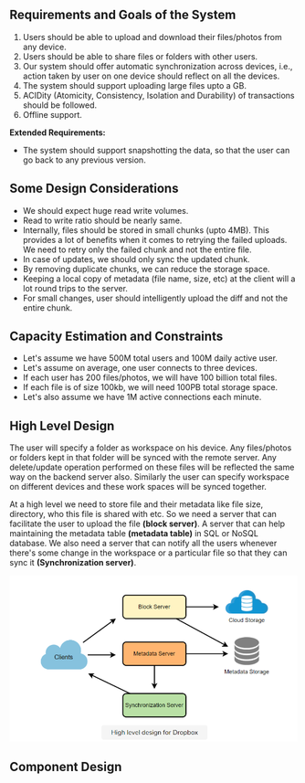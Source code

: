 ## Requirements and Goals of the System

1. Users should be able to upload and download their files/photos from any device.
2. Users should be able to share files or folders with other users.
3. Our system should offer automatic synchronization across devices, i.e., action taken by user on one device should reflect on all the devices.
4. The system should support uploading large files upto a GB.
5. ACIDity (Atomicity, Consistency, Isolation and Durability) of transactions should  be followed.
6. Offline support.



**Extended Requirements:**

- The system should support snapshotting the data, so that the user can go back to any previous version.



## Some Design Considerations

- We should expect huge read write volumes.
- Read to write ratio should be nearly same.
- Internally, files should be stored in small chunks (upto 4MB). This provides a lot of benefits when it comes to retrying the failed uploads. We need to retry only the failed chunk and not the entire file.
- In case of updates, we should only sync the updated chunk.
- By removing duplicate chunks, we can reduce the storage space.
- Keeping a local copy of metadata (file name, size, etc) at the client will a lot round trips to the server.
- For small changes, user should intelligently upload the diff and not the entire chunk.



## Capacity Estimation and Constraints

- Let's assume we have 500M total users and 100M daily active user.
- Let's assume on average, one user connects to three devices.
- If each user has 200 files/photos, we will have 100 billion total files.
- If each file is of size 100kb, we will need 100PB total storage space.
- Let's also assume we have 1M active connections each minute.



## High Level Design

The user will specify a folder as workspace on his device. Any files/photos or folders kept in that folder will be synced with the remote server. Any delete/update operation performed on these files will be reflected the same way on the backend server also. Similarly the user can specify workspace on different devices and these work spaces will be synced together.

At a high level we need to store file and their metadata like file size, directory, who this file is shared with etc. So we need a server that can facilitate the user to upload the file **(block server)**. A server that can help maintaining the metadata table **(metadata table)** in SQL or NoSQL database. We also need a server that can notify all the users whenever there's some change in the workspace or a particular file so that they can sync it **(Synchronization server)**.

![](/assets/Dropbox_HLD.PNG)



## Component Design

